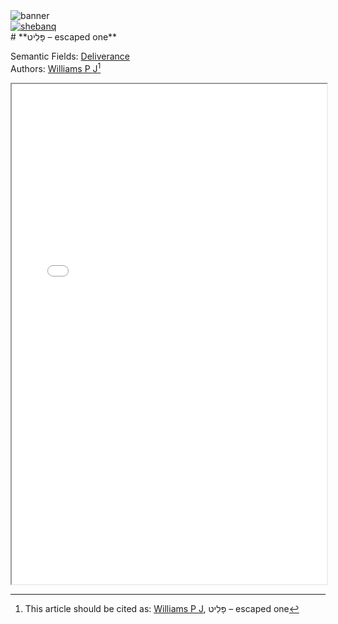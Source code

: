 <html><body><img id="banner" src="/sahd/images/banners/banner.png" alt="banner" /></body></html>

<div><a id="shebanq" title="Word in SHEBANQ" href="https://shebanq.ancient-data.org/hebrew/word?id=1PLJVn" target="_blank"><img src="/sahd/images/icons/shebanq.png" alt="shebanq"></a></div># **פָּלִיט – escaped one**

Semantic Fields:
[Deliverance](../semantic_fields/deliverance.md)&nbsp;&nbsp;&nbsp;<br>Authors:
[Williams P J](../contributors/williams_p_j.md)[^*]



<iframe width="100%" height="800" src="/sahd/pdfs/escaped_one.pdf"></iframe>

[^*]: This article should be cited as: [Williams P J](../contributors/williams_p_j.md), פָּלִיט – escaped one